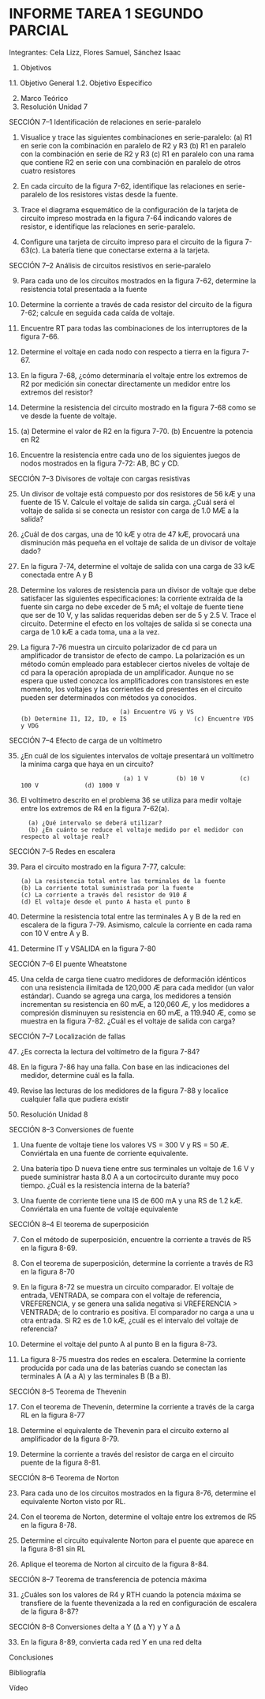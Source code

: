 # INFORME TAREA 1 SEGUNDO PARCIAL

Integrantes: Cela Lizz, Flores Samuel, Sánchez Isaac


1. Objetivos

1.1. Objetivo General
1.2. Objetivo Especifico

2. Marco Teórico
3. Resolución Unidad 7

SECCIÓN 7–1 Identificación de relaciones en serie-paralelo

1. Visualice y trace las siguientes combinaciones en serie-paralelo:
(a) R1 en serie con la combinación en paralelo de R2 y R3
(b) R1 en paralelo con la combinación en serie de R2 y R3
(c) R1 en paralelo con una rama que contiene R2 en serie con una combinación en paralelo de otros
cuatro resistores

3. En cada circuito de la figura 7-62, identifique las relaciones en serie-paralelo de los resistores vistas
desde la fuente.

5. Trace el diagrama esquemático de la configuración de la tarjeta de circuito impreso mostrada en la figura 7-64 indicando valores de resistor, e identifique las relaciones en serie-paralelo.

7. Configure una tarjeta de circuito impreso para el circuito de la figura 7-63(c). La batería tiene que conectarse externa a la tarjeta.

SECCIÓN 7–2 Análisis de circuitos resistivos en serie-paralelo

9. Para cada uno de los circuitos mostrados en la figura 7-62, determine la resistencia total presentada a
la fuente

11. Determine la corriente a través de cada resistor del circuito de la figura 7-62; calcule en seguida cada caída de voltaje.
 
13. Encuentre RT para todas las combinaciones de los interruptores de la figura 7-66.

15. Determine el voltaje en cada nodo con respecto a tierra en la figura 7-67.

17. En la figura 7-68, ¿cómo determinaría el voltaje entre los extremos de R2 por medición sin conectar directamente un medidor entre los extremos del resistor?

19. Determine la resistencia del circuito mostrado en la figura 7-68 como se ve desde la fuente de voltaje.

21. (a) Determine el valor de R2 en la figura 7-70. (b) Encuentre la potencia en R2

23. Encuentre la resistencia entre cada uno de los siguientes juegos de nodos mostrados en la figura 7-72: AB, BC y CD.

SECCIÓN 7–3 Divisores de voltaje con cargas resistivas

25. Un divisor de voltaje está compuesto por dos resistores de 56 kÆ y una fuente de 15 V. Calcule el voltaje de salida sin carga. ¿Cuál será el voltaje de salida si se conecta un resistor con carga de 1.0 MÆ a la salida?

27. ¿Cuál de dos cargas, una de 10 kÆ y otra de 47 kÆ, provocará una disminución más pequeña en el voltaje de salida de un divisor de voltaje dado?

29. En la figura 7-74, determine el voltaje de salida con una carga de 33 kÆ conectada entre A y B

31. Determine los valores de resistencia para un divisor de voltaje que debe satisfacer las siguientes especificaciones: la corriente extraída de la fuente sin carga no debe exceder de 5 mA; el voltaje de fuente tiene que ser de 10 V, y las salidas requeridas deben ser de 5 y 2.5 V. Trace el circuito. Determine el efecto en los voltajes de salida si se conecta una carga de 1.0 kÆ a cada toma, una a la vez.

33. La figura 7-76 muestra un circuito polarizador de cd para un amplificador de transistor de efecto de campo. La polarización es un método común empleado para establecer ciertos niveles de voltaje de cd para la operación apropiada de un amplificador. Aunque no se espera que usted conozca los amplificadores con transistores en este momento, los voltajes y las corrientes de cd presentes en el circuito pueden ser determinados con métodos ya conocidos.
                                    
                                    (a) Encuentre VG y VS                      (b) Determine I1, I2, ID, e IS                   (c) Encuentre VDS y VDG
                                    
SECCIÓN 7–4 Efecto de carga de un voltímetro

35. ¿En cuál de los siguientes intervalos de voltaje presentará un voltímetro la mínima carga que haya en un circuito?
                       
                                     (a) 1 V        (b) 10 V          (c) 100 V             (d) 1000 V
                                     
37. El voltímetro descrito en el problema 36 se utiliza para medir voltaje entre los extremos de R4 en la figura 7-62(a).

          (a) ¿Qué intervalo se deberá utilizar?
          (b) ¿En cuánto se reduce el voltaje medido por el medidor con respecto al voltaje real?
          
SECCIÓN 7–5 Redes en escalera

39. Para el circuito mostrado en la figura 7-77, calcule:

        (a) La resistencia total entre las terminales de la fuente                  (b) La corriente total suministrada por la fuente
        (c) La corriente a través del resistor de 910 Æ                             (d) El voltaje desde el punto A hasta el punto B
        
        
41. Determine la resistencia total entre las terminales A y B de la red en escalera de la figura 7-79. Asimismo, calcule la corriente en cada rama con 10 V entre A y B.



43. Determine IT y VSALIDA en la figura 7-80


SECCIÓN 7–6 El puente Wheatstone

45. Una celda de carga tiene cuatro medidores de deformación idénticos con una resistencia ilimitada de 120,000 Æ para cada medidor (un valor estándar). Cuando se agrega una carga, los medidores a tensión incrementan su resistencia en 60 mÆ, a 120,060 Æ, y los medidores a compresión disminuyen su resistencia en 60 mÆ, a 119.940 Æ, como se muestra en la figura 7-82. ¿Cuál es el voltaje de salida con carga?

SECCIÓN 7–7 Localización de fallas

47. ¿Es correcta la lectura del voltímetro de la figura 7-84?

49. En la figura 7-86 hay una falla. Con base en las indicaciones del medidor, determine cuál es la falla.

51. Revise las lecturas de los medidores de la figura 7-88 y localice cualquier falla que pudiera existir

3. Resolución Unidad 8

SECCIÓN 8–3 Conversiones de fuente

1. Una fuente de voltaje tiene los valores VS = 300 V y RS = 50 Æ. Conviértala en una fuente de corriente equivalente.

3. Una batería tipo D nueva tiene entre sus terminales un voltaje de 1.6 V y puede suministrar hasta 8.0 A a un cortocircuito durante muy poco tiempo. ¿Cuál es la resistencia interna de la batería?

5. Una fuente de corriente tiene una IS de 600 mA y una RS de 1.2 kÆ. Conviértala en una fuente de voltaje equivalente

SECCIÓN 8–4 El teorema de superposición

7. Con el método de superposición, encuentre la corriente a través de R5 en la figura 8-69. 

9. Con el teorema de superposición, determine la corriente a través de R3 en la figura 8-70

11. En la figura 8-72 se muestra un circuito comparador. El voltaje de entrada, VENTRADA, se compara con el voltaje de referencia, VREFERENCIA, y se genera una salida negativa si VREFERENCIA > VENTRADA; de lo contrario es positiva. El comparador no carga a una u otra entrada. Si R2 es de 1.0 kÆ, ¿cuál es el intervalo del voltaje de referencia?
        
13. Determine el voltaje del punto A al punto B en la figura 8-73.

15. La figura 8-75 muestra dos redes en escalera. Determine la corriente producida por cada una de las baterías cuando se conectan las terminales A (A a A) y las terminales B (B a B).

SECCIÓN 8–5 Teorema de Thevenin

17. Con el teorema de Thevenin, determine la corriente a través de la carga RL en la figura 8-77

19. Determine el equivalente de Thevenin para el circuito externo al amplificador de la figura 8-79. 

21. Determine la corriente a través del resistor de carga en el circuito puente de la figura 8-81.

SECCIÓN 8–6 Teorema de Norton 

23. Para cada uno de los circuitos mostrados en la figura 8-76, determine el equivalente Norton visto por RL.

25. Con el teorema de Norton, determine el voltaje entre los extremos de R5 en la figura 8-78.

27. Determine el circuito equivalente Norton para el puente que aparece en la figura 8-81 sin RL

29. Aplique el teorema de Norton al circuito de la figura 8-84.

SECCIÓN 8–7 Teorema de transferencia de potencia máxima

31. ¿Cuáles son los valores de R4 y RTH cuando la potencia máxima se transfiere de la fuente thevenizada a la red en configuración de escalera de la figura 8-87?

SECCIÓN 8–8 Conversiones delta a Y (Δ a Y) y Y a Δ

33. En la figura 8-89, convierta cada red Y en una red delta

Conclusiones

Bibliografía

Vídeo



